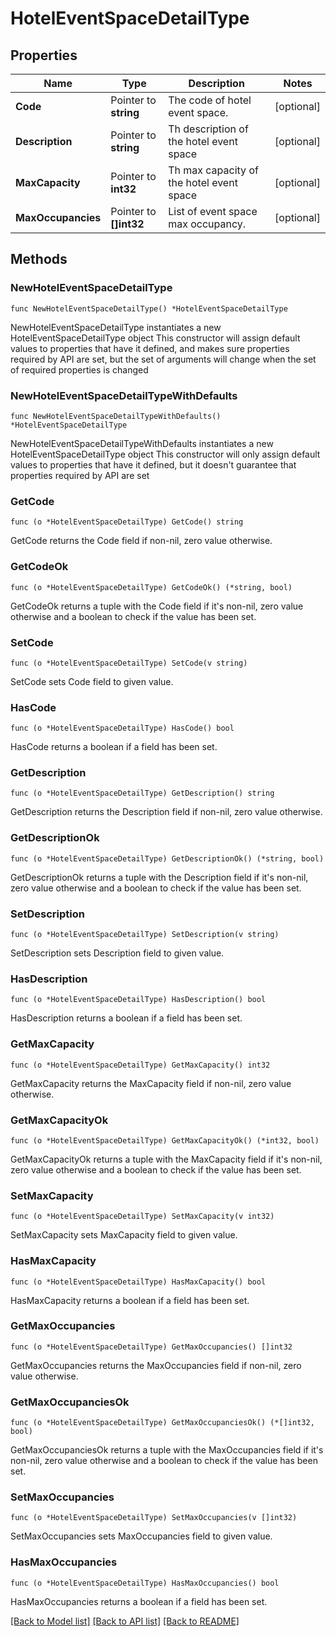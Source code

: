 # HotelEventSpaceDetailType

## Properties

Name | Type | Description | Notes
------------ | ------------- | ------------- | -------------
**Code** | Pointer to **string** | The code of hotel event space. | [optional] 
**Description** | Pointer to **string** | Th description of the hotel event space | [optional] 
**MaxCapacity** | Pointer to **int32** | Th max capacity of the hotel event space | [optional] 
**MaxOccupancies** | Pointer to **[]int32** | List of event space max occupancy. | [optional] 

## Methods

### NewHotelEventSpaceDetailType

`func NewHotelEventSpaceDetailType() *HotelEventSpaceDetailType`

NewHotelEventSpaceDetailType instantiates a new HotelEventSpaceDetailType object
This constructor will assign default values to properties that have it defined,
and makes sure properties required by API are set, but the set of arguments
will change when the set of required properties is changed

### NewHotelEventSpaceDetailTypeWithDefaults

`func NewHotelEventSpaceDetailTypeWithDefaults() *HotelEventSpaceDetailType`

NewHotelEventSpaceDetailTypeWithDefaults instantiates a new HotelEventSpaceDetailType object
This constructor will only assign default values to properties that have it defined,
but it doesn't guarantee that properties required by API are set

### GetCode

`func (o *HotelEventSpaceDetailType) GetCode() string`

GetCode returns the Code field if non-nil, zero value otherwise.

### GetCodeOk

`func (o *HotelEventSpaceDetailType) GetCodeOk() (*string, bool)`

GetCodeOk returns a tuple with the Code field if it's non-nil, zero value otherwise
and a boolean to check if the value has been set.

### SetCode

`func (o *HotelEventSpaceDetailType) SetCode(v string)`

SetCode sets Code field to given value.

### HasCode

`func (o *HotelEventSpaceDetailType) HasCode() bool`

HasCode returns a boolean if a field has been set.

### GetDescription

`func (o *HotelEventSpaceDetailType) GetDescription() string`

GetDescription returns the Description field if non-nil, zero value otherwise.

### GetDescriptionOk

`func (o *HotelEventSpaceDetailType) GetDescriptionOk() (*string, bool)`

GetDescriptionOk returns a tuple with the Description field if it's non-nil, zero value otherwise
and a boolean to check if the value has been set.

### SetDescription

`func (o *HotelEventSpaceDetailType) SetDescription(v string)`

SetDescription sets Description field to given value.

### HasDescription

`func (o *HotelEventSpaceDetailType) HasDescription() bool`

HasDescription returns a boolean if a field has been set.

### GetMaxCapacity

`func (o *HotelEventSpaceDetailType) GetMaxCapacity() int32`

GetMaxCapacity returns the MaxCapacity field if non-nil, zero value otherwise.

### GetMaxCapacityOk

`func (o *HotelEventSpaceDetailType) GetMaxCapacityOk() (*int32, bool)`

GetMaxCapacityOk returns a tuple with the MaxCapacity field if it's non-nil, zero value otherwise
and a boolean to check if the value has been set.

### SetMaxCapacity

`func (o *HotelEventSpaceDetailType) SetMaxCapacity(v int32)`

SetMaxCapacity sets MaxCapacity field to given value.

### HasMaxCapacity

`func (o *HotelEventSpaceDetailType) HasMaxCapacity() bool`

HasMaxCapacity returns a boolean if a field has been set.

### GetMaxOccupancies

`func (o *HotelEventSpaceDetailType) GetMaxOccupancies() []int32`

GetMaxOccupancies returns the MaxOccupancies field if non-nil, zero value otherwise.

### GetMaxOccupanciesOk

`func (o *HotelEventSpaceDetailType) GetMaxOccupanciesOk() (*[]int32, bool)`

GetMaxOccupanciesOk returns a tuple with the MaxOccupancies field if it's non-nil, zero value otherwise
and a boolean to check if the value has been set.

### SetMaxOccupancies

`func (o *HotelEventSpaceDetailType) SetMaxOccupancies(v []int32)`

SetMaxOccupancies sets MaxOccupancies field to given value.

### HasMaxOccupancies

`func (o *HotelEventSpaceDetailType) HasMaxOccupancies() bool`

HasMaxOccupancies returns a boolean if a field has been set.


[[Back to Model list]](../README.md#documentation-for-models) [[Back to API list]](../README.md#documentation-for-api-endpoints) [[Back to README]](../README.md)


